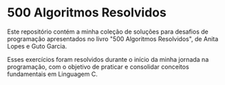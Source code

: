 
# 500 Algoritmos Resolvidos

Este repositório contém a minha coleção de soluções para desafios de programação apresentados no livro "500 Algoritmos Resolvidos", de Anita Lopes e Guto Garcia.

Esses exercícios foram resolvidos durante o início da minha jornada na programação, com o objetivo de praticar e consolidar conceitos fundamentais em Linguagem C.

